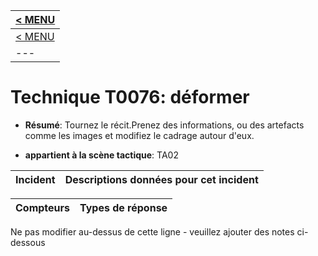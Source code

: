 |[< MENU](../README.md)|
|---|
|[< MENU](../../README.md)|
|---|
# Technique T0076: déformer

* **Résumé**: Tournez le récit.Prenez des informations, ou des artefacts comme les images et modifiez le cadrage autour d'eux.

* **appartient à la scène tactique**: TA02


|Incident |Descriptions données pour cet incident |
|-------- |-------------------- |



|Compteurs |Types de réponse |
|-------- |-------------- |


Ne pas modifier au-dessus de cette ligne - veuillez ajouter des notes ci-dessous